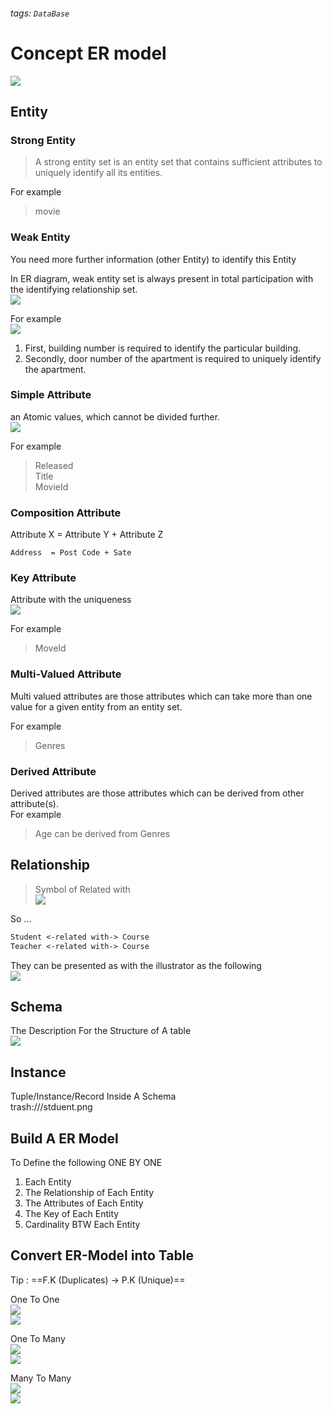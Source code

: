 ###### tags: `DataBase`  
# Concept ER model 
![](https://i.imgur.com/C5k7vxS.png)   

## Entity   

### Strong Entity  
> A strong entity set is an entity set that contains sufficient attributes to uniquely identify all its entities.  

For example  
> movie  

### Weak Entity   
You need more further information (other Entity) to identify this Entity   

In ER diagram, weak entity set is always present in total participation with the identifying relationship set.   
![](https://i.imgur.com/p0eumRz.png)   


For example   
![](https://i.imgur.com/fg38HPG.png)   
1. First, building number is required to identify the particular building.  
2. Secondly, door number of the apartment is required to uniquely identify the apartment.  


### Simple Attribute   
an Atomic values, which cannot be divided further.  
![](https://i.imgur.com/fST4NZy.png)  

For example   
> Released  
> Title  
> MovieId  


### Composition Attribute   
  
Attribute X = Attribute Y + Attribute Z   
```   
Address  = Post Code + Sate  
```

### Key Attribute   
Attribute with the uniqueness   
![](https://i.imgur.com/9OTTIpT.png)   

For example
> MoveId  
  
### Multi-Valued Attribute  
Multi valued attributes are those attributes which can take more than one value for a given entity from an entity set.   

For example   
> Genres   

### Derived Attribute  

Derived attributes are those attributes which can be derived from other attribute(s).   
For example    
> Age can be derived from Genres    

## Relationship

> Symbol of Related with   
> ![](https://i.imgur.com/wJwhMs8.png)   


So ...   
```diff
Student <-related with-> Course  
Teacher <-related with-> Course  
```
They can be presented as with the illustrator as the following   
![](https://i.imgur.com/tDvne0E.png)    


## Schema 

The Description For the Structure of A table   
![](https://i.imgur.com/VhumQxn.png)   


## Instance

Tuple/Instance/Record Inside A Schema   
trash:///stduent.png   

## Build A ER Model

To Define the following ONE BY ONE   
1. Each Entity
2. The Relationship of Each Entity
3. The Attributes of Each Entity
4. The Key of Each Entity
5. Cardinality BTW Each Entity


## Convert ER-Model into Table   

Tip : ==F.K (Duplicates) $\rightarrow$ P.K (Unique)==   

One To One   
![](https://i.imgur.com/PLLPf8z.png)  
![](https://i.imgur.com/TDl8EtI.png)  
 
One To Many  
![](https://i.imgur.com/xBUX8ge.png)  
![](https://i.imgur.com/3PcAfQS.png)  
 
Many To Many   
![](https://i.imgur.com/XLUsWvk.png)   
![](https://i.imgur.com/hKzGqvg.png)  
